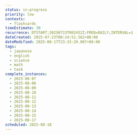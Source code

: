```yaml
---
status: in-progress
priority: low
contexts:
  - flashcards
timeEstimate: 30
recurrence: DTSTART:20250723T002452Z;FREQ=DAILY;INTERVAL=1
dateCreated: 2025-07-23T00:24:52.562+08:00
dateModified: 2025-08-17T23:33:29.087+08:00
tags:
  - japanese
  - english
  - science
  - math
  - task
complete_instances:
  - 2025-08-07
  - 2025-08-08
  - 2025-08-09
  - 2025-08-10
  - 2025-08-11
  - 2025-08-12
  - 2025-08-13
  - 2025-08-14
  - 2025-08-15
  - 2025-08-17
scheduled: 2025-08-18
---
```



